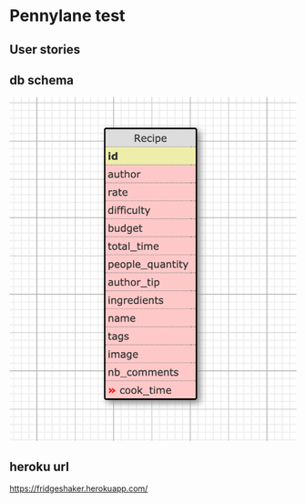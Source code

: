 # Pennylane test

## User stories



## db schema

![alt text](https://github.com/maeldd/fridgeshacker/blob/master/current_schema_db.png?raw=true)

## heroku url

https://fridgeshaker.herokuapp.com/
